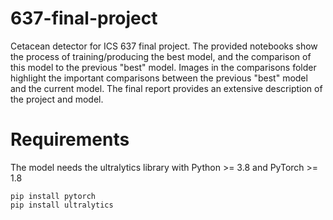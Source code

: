 # 637-final-project
Cetacean detector for ICS 637 final project. The provided notebooks show the process of training/producing the best model, and the comparison of this model to the previous "best" model. Images in the comparisons folder highlight the important comparisons between the previous "best" model and the current model. The final report provides an extensive description of the project and model.

# Requirements
The model needs the ultralytics library with Python >= 3.8 and PyTorch >= 1.8

```
pip install pytorch
pip install ultralytics
```
